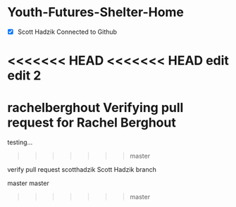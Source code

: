 # Youth-Futures-Shelter-Home

- [x] Scott Hadzik Connected to Github

<<<<<<< HEAD
<<<<<<< HEAD
edit
edit 2
=======
rachelberghout
Verifying pull request for Rachel Berghout
=======
testing...
>>>>>>> master

verify pull request
scotthadzik
Scott Hadzik branch 

master master
>>>>>>> master
